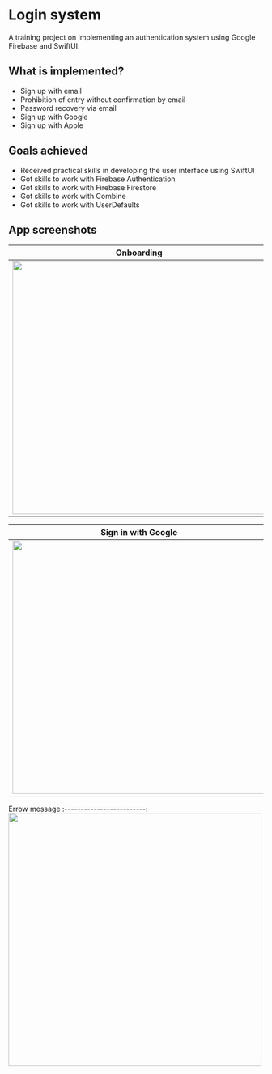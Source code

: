 #  Login system
A training project on implementing an authentication system using Google Firebase and SwiftUI.

## What is implemented?
- Sign up with email
- Prohibition of entry without confirmation by email
- Password recovery via email
- Sign up with Google
- Sign up with Apple

## Goals achieved
- Received practical skills in developing the user interface using SwiftUI 
- Got skills to work with Firebase Authentication
- Got skills to work with Firebase Firestore
- Got skills to work with Combine
- Got skills to work with UserDefaults

## App screenshots

Onboarding            |  Sign in page     | Sign up page   
:-------------------------:|:-------------------------:|:-------------------------:
<img src="https://i.ibb.co/KXDgyNQ/Onboarding.png" height="500"> |  <img src="https://i.ibb.co/wsPbf9w/Login.png" height="500"> | <img src="https://i.ibb.co/kSXJ3q1/Registration.png" height="500">

Sign in with Google            |  Reset password     | Successful reset password 
:-------------------------:|:-------------------------:|:-------------------------:
<img src="https://i.ibb.co/yV31bdd/with-Google.png" height="500"> |  <img src="https://i.ibb.co/5rtvTHv/Forgot-Password.png" height="500"> | <img src="https://i.ibb.co/wp7GRZZ/Successssful.png" height="500">

Errow message
:-------------------------:
<img src="https://i.ibb.co/7R13D43/Error-Message.png" height="500"> 

